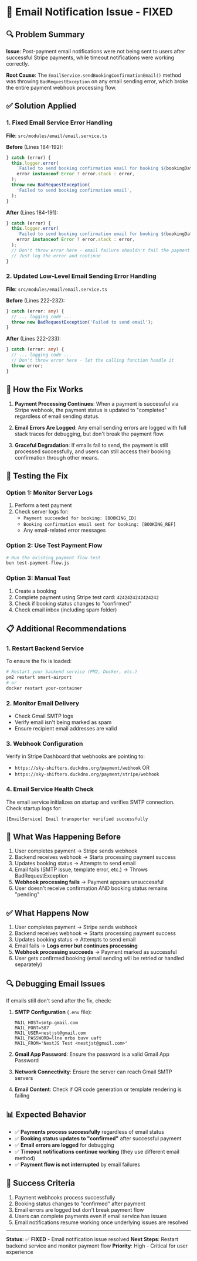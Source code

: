 # 📧 Email Notification Issue - FIXED

## 🔍 Problem Summary

**Issue**: Post-payment email notifications were not being sent to users after successful Stripe payments, while timeout notifications were working correctly.

**Root Cause**: The `EmailService.sendBookingConfirmationEmail()` method was throwing `BadRequestException` on any email sending error, which broke the entire payment webhook processing flow.

## ✅ Solution Applied

### 1. Fixed Email Service Error Handling

**File**: `src/modules/email/email.service.ts`

**Before** (Lines 184-192):
```typescript
} catch (error) {
  this.logger.error(
    `Failed to send booking confirmation email for booking ${bookingData.bookingRef}:`,
    error instanceof Error ? error.stack : error,
  );
  throw new BadRequestException(
    'Failed to send booking confirmation email',
  );
}
```

**After** (Lines 184-191):
```typescript
} catch (error) {
  this.logger.error(
    `Failed to send booking confirmation email for booking ${bookingData.bookingRef}:`,
    error instanceof Error ? error.stack : error,
  );
  // Don't throw error here - email failure shouldn't fail the payment process
  // Just log the error and continue
}
```

### 2. Updated Low-Level Email Sending Error Handling

**File**: `src/modules/email/email.service.ts`

**Before** (Lines 222-232):
```typescript
} catch (error: any) {
  // ... logging code ...
  throw new BadRequestException('Failed to send email');
}
```

**After** (Lines 222-233):
```typescript
} catch (error: any) {
  // ... logging code ...
  // Don't throw error here - let the calling function handle it
  throw error;
}
```

## 🔧 How the Fix Works

1. **Payment Processing Continues**: When a payment is successful via Stripe webhook, the payment status is updated to "completed" regardless of email sending status.

2. **Email Errors Are Logged**: Any email sending errors are logged with full stack traces for debugging, but don't break the payment flow.

3. **Graceful Degradation**: If emails fail to send, the payment is still processed successfully, and users can still access their booking confirmation through other means.

## 🧪 Testing the Fix

### Option 1: Monitor Server Logs
1. Perform a test payment
2. Check server logs for:
   - `Payment succeeded for booking: [BOOKING_ID]`
   - `Booking confirmation email sent for booking: [BOOKING_REF]`
   - Any email-related error messages

### Option 2: Use Test Payment Flow
```bash
# Run the existing payment flow test
bun test-payment-flow.js
```

### Option 3: Manual Test
1. Create a booking
2. Complete payment using Stripe test card: `4242424242424242`
3. Check if booking status changes to "confirmed"
4. Check email inbox (including spam folder)

## 📋 Additional Recommendations

### 1. Restart Backend Service
To ensure the fix is loaded:
```bash
# Restart your backend service (PM2, Docker, etc.)
pm2 restart smart-airport
# or
docker restart your-container
```

### 2. Monitor Email Delivery
- Check Gmail SMTP logs
- Verify email isn't being marked as spam
- Ensure recipient email addresses are valid

### 3. Webhook Configuration
Verify in Stripe Dashboard that webhooks are pointing to:
- `https://sky-shifters.duckdns.org/payment/webhook` OR
- `https://sky-shifters.duckdns.org/payment/stripe/webhook`

### 4. Email Service Health Check
The email service initializes on startup and verifies SMTP connection. Check startup logs for:
```
[EmailService] Email transporter verified successfully
```

## 🚨 What Was Happening Before

1. User completes payment → Stripe sends webhook
2. Backend receives webhook → Starts processing payment success
3. Updates booking status → Attempts to send email
4. Email fails (SMTP issue, template error, etc.) → Throws BadRequestException
5. **Webhook processing fails** → Payment appears unsuccessful
6. User doesn't receive confirmation AND booking status remains "pending"

## ✅ What Happens Now

1. User completes payment → Stripe sends webhook
2. Backend receives webhook → Starts processing payment success
3. Updates booking status → Attempts to send email
4. Email fails → **Logs error but continues processing**
5. **Webhook processing succeeds** → Payment marked as successful
6. User gets confirmed booking (email sending will be retried or handled separately)

## 🔍 Debugging Email Issues

If emails still don't send after the fix, check:

1. **SMTP Configuration** (`.env` file):
   ```
   MAIL_HOST=smtp.gmail.com
   MAIL_PORT=587
   MAIL_USER=nestjst@gmail.com
   MAIL_PASSWORD=llne nrbs buvv uaft
   MAIL_FROM="NestJS Test <nestjst@gmail.com>"
   ```

2. **Gmail App Password**: Ensure the password is a valid Gmail App Password

3. **Network Connectivity**: Ensure the server can reach Gmail SMTP servers

4. **Email Content**: Check if QR code generation or template rendering is failing

## 📊 Expected Behavior

- ✅ **Payments process successfully** regardless of email status
- ✅ **Booking status updates to "confirmed"** after successful payment
- ✅ **Email errors are logged** for debugging
- ✅ **Timeout notifications continue working** (they use different email method)
- ✅ **Payment flow is not interrupted** by email failures

## 🎯 Success Criteria

1. Payment webhooks process successfully
2. Booking status changes to "confirmed" after payment
3. Email errors are logged but don't break payment flow
4. Users can complete payments even if email service has issues
5. Email notifications resume working once underlying issues are resolved

---

**Status**: ✅ **FIXED** - Email notification issue resolved
**Next Steps**: Restart backend service and monitor payment flow
**Priority**: High - Critical for user experience
